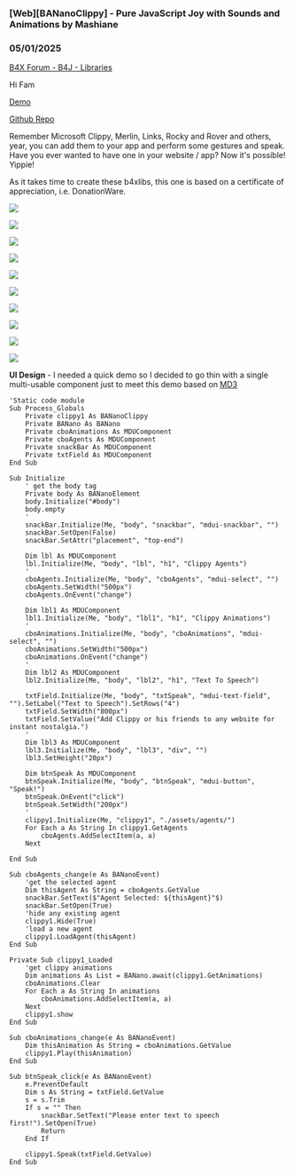 ### [Web][BANanoClippy] - Pure JavaScript Joy with Sounds and Animations by Mashiane
### 05/01/2025
[B4X Forum - B4J - Libraries](https://www.b4x.com/android/forum/threads/166813/)

Hi Fam  
  
[Demo](https://ba-nano-clippy.vercel.app/)  
  
[Github Repo](https://github.com/Mashiane/BANanoClippy)  
  
Remember Microsoft Clippy, Merlin, Links, Rocky and Rover and others, year, you can add them to your app and perform some gestures and speak. Have you ever wanted to have one in your website / app? Now it's possible! Yippie!  
  
As it takes time to create these b4xlibs, this one is based on a certificate of appreciation, i.e. DonationWare.   
  
![](https://www.b4x.com/android/forum/attachments/163783)  
  
![](https://www.b4x.com/android/forum/attachments/163784)  
  
![](https://www.b4x.com/android/forum/attachments/163785)  
  
![](https://www.b4x.com/android/forum/attachments/163786)  
  
  
  
![](https://www.b4x.com/android/forum/attachments/163787)  
  
  
  
![](https://www.b4x.com/android/forum/attachments/163788)  
  
![](https://www.b4x.com/android/forum/attachments/163789)  
  
![](https://www.b4x.com/android/forum/attachments/163790)  
  
![](https://www.b4x.com/android/forum/attachments/163791)  
  
![](https://www.b4x.com/android/forum/attachments/163792)  
  
  
**UI Design** - I needed a quick demo so I decided to go thin with a single multi-usable component just to meet this demo based on [MD3](https://www.mdui.org/en/)  
  

```B4X
'Static code module  
Sub Process_Globals  
    Private clippy1 As BANanoClippy  
    Private BANano As BANano  
    Private cboAnimations As MDUComponent  
    Private cboAgents As MDUComponent  
    Private snackBar As MDUComponent  
    Private txtField As MDUComponent  
End Sub  
  
Sub Initialize  
    ' get the body tag  
    Private body As BANanoElement  
    body.Initialize("#body")  
    body.empty  
    '  
    snackBar.Initialize(Me, "body", "snackbar", "mdui-snackbar", "")  
    snackBar.SetOpen(False)  
    snackBar.SetAttr("placement", "top-end")  
      
    Dim lbl As MDUComponent  
    lbl.Initialize(Me, "body", "lbl", "h1", "Clippy Agents")  
    '  
    cboAgents.Initialize(Me, "body", "cboAgents", "mdui-select", "")  
    cboAgents.SetWidth("500px")  
    cboAgents.OnEvent("change")  
      
    Dim lbl1 As MDUComponent  
    lbl1.Initialize(Me, "body", "lbl1", "h1", "Clippy Animations")  
    '  
    cboAnimations.Initialize(Me, "body", "cboAnimations", "mdui-select", "")  
    cboAnimations.SetWidth("500px")  
    cboAnimations.OnEvent("change")  
    '  
    Dim lbl2 As MDUComponent  
    lbl2.Initialize(Me, "body", "lbl2", "h1", "Text To Speech")  
      
    txtField.Initialize(Me, "body", "txtSpeak", "mdui-text-field", "").SetLabel("Text to Speech").SetRows("4")  
    txtField.SetWidth("800px")  
    txtField.SetValue("Add Clippy or his friends to any website for instant nostalgia.")  
    '  
    Dim lbl3 As MDUComponent  
    lbl3.Initialize(Me, "body", "lbl3", "div", "")  
    lbl3.SetHeight("20px")  
      
    Dim btnSpeak As MDUComponent  
    btnSpeak.Initialize(Me, "body", "btnSpeak", "mdui-button", "Speak!")  
    btnSpeak.OnEvent("click")  
    btnSpeak.SetWidth("200px")  
    '  
    clippy1.Initialize(Me, "clippy1", "./assets/agents/")  
    For Each a As String In clippy1.GetAgents  
        cboAgents.AddSelectItem(a, a)  
    Next  
      
End Sub  
  
Sub cboAgents_change(e As BANanoEvent)  
    'get the selected agent  
    Dim thisAgent As String = cboAgents.GetValue  
    snackBar.SetText($"Agent Selected: ${thisAgent}"$)  
    snackBar.SetOpen(True)  
    'hide any existing agent  
    clippy1.Hide(True)  
    'load a new agent  
    clippy1.LoadAgent(thisAgent)  
End Sub  
  
Private Sub clippy1_Loaded  
    'get clippy animations  
    Dim animations As List = BANano.await(clippy1.GetAnimations)  
    cboAnimations.Clear  
    For Each a As String In animations  
        cboAnimations.AddSelectItem(a, a)  
    Next      
    clippy1.show  
End Sub  
  
Sub cboAnimations_change(e As BANanoEvent)  
    Dim thisAnimation As String = cboAnimations.GetValue  
    clippy1.Play(thisAnimation)  
End Sub  
  
Sub btnSpeak_click(e As BANanoEvent)  
    e.PreventDefault  
    Dim s As String = txtField.GetValue  
    s = s.Trim  
    If s = "" Then  
        snackBar.SetText("Please enter text to speech first!").SetOpen(True)  
        Return  
    End If  
      
    clippy1.Speak(txtField.GetValue)  
End Sub
```